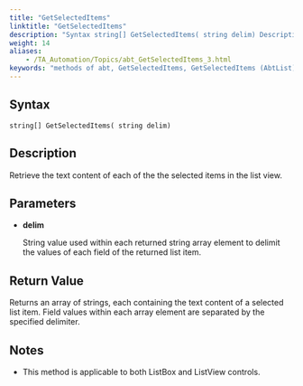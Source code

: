 ```yaml
--- 
title: "GetSelectedItems"
linktitle: "GetSelectedItems"
description: "Syntax string[] GetSelectedItems( string delim) Description Retrieve the text content of each of the the selected items in the list view. Parameters delim String value used within each returned string ..."
weight: 14
aliases: 
    - /TA_Automation/Topics/abt_GetSelectedItems_3.html
keywords: "methods of abt, GetSelectedItems, GetSelectedItems (AbtList), AbtList, getselecteditems, abtlist getselecteditems, contents of selected items in list, obtain values of selected items in list"
---
```


## Syntax

`string[] GetSelectedItems( string delim)`

## Description

Retrieve the text content of each of the the selected items in the list view.

## Parameters

-   **delim**

    String value used within each returned string array element to delimit the values of each field of the returned list item.


## Return Value

Returns an array of strings, each containing the text content of a selected list item. Field values within each array element are separated by the specified delimiter.

## Notes

-   This method is applicable to both ListBox and ListView controls.




